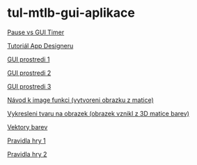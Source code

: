 # tul-mtlb-gui-aplikace
[Pause vs GUI Timer](https://www.mathworks.com/matlabcentral/answers/83271-pause-n-vs-timer-which-is-better)

[Tutoriál App Designeru](https://www.mathworks.com/help/matlab/creating_guis/create-a-simple-app-or-gui-using-app-designer.html)

[GUI prostredi 1](https://www.mathworks.com/products/matlab/app-designer.html)

[GUI prostredi 2](https://www.mathworks.com/help/matlab/creating_guis/graphics-support-in-app-designer.html)

[GUI prostredi 3](https://www.mathworks.com/help/matlab/creating_guis/choose-components-for-your-app-designer-app.html)

[Návod k image funkci (vytvoreni obrazku z matice)](https://www.mathworks.com/help/matlab/ref/image.html)

[Vykresleni tvaru na obrazek (obrazek vznikl z 3D matice barev)](https://www.mathworks.com/matlabcentral/answers/476457-how-to-draw-a-rectangle-on-the-matlab-ui-control-image-object
)

[Vektory barev](https://www.mathworks.com/help/matlab/ref/colormap.html
)

[Pravidla hry 1](https://cs.wikipedia.org/wiki/Lod%C4%9B)

[Pravidla hry 2](http://lada.chytrackova.sweb.cz/hry/lode.htm
)
